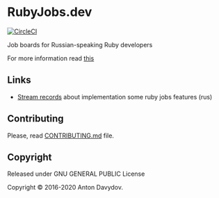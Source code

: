 # RubyJobs.dev
[![CircleCI](https://circleci.com/gh/davydovanton/rubyjobs.dev/tree/master.svg?style=svg)](https://circleci.com/gh/davydovanton/rubyjobs.dev/tree/master)

Job boards for Russian-speaking Ruby developers 

For more information read [this](https://rubyjobs.dev/about)

## Links

* [Stream records](https://www.youtube.com/playlist?list=PL6n1fvXhQN4kOm_HhBDJrynj6_dcl7VJP) about implementation some ruby jobs features (rus)

## Contributing

Please, read [CONTRIBUTING.md](https://github.com/davydovanton/rubyjobs.dev/blob/master/CONTRIBUTING.md) file.

## Copyright

Released under GNU GENERAL PUBLIC License

Copyright © 2016-2020 Anton Davydov.
